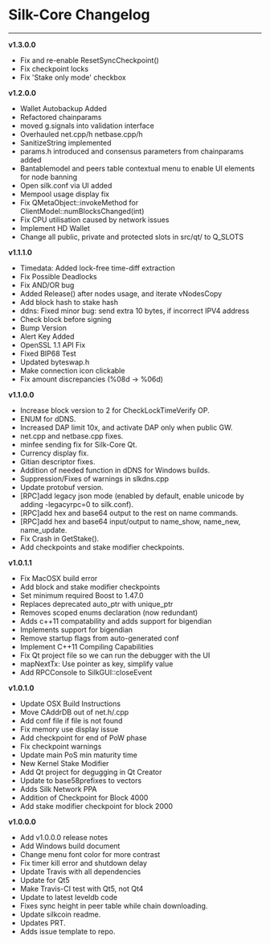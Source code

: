 # **Silk-Core Changelog**
-------------------------

**v1.3.0.0**

* Fix and re-enable ResetSyncCheckpoint()
* Fix checkpoint locks
* Fix 'Stake only mode' checkbox



**v1.2.0.0**

* Wallet Autobackup Added
* Refactored chainparams
* moved g.signals into validation interface
* Overhauled net.cpp/h netbase.cpp/h
* SanitizeString implemented
* params.h introduced and consensus parameters from chainparams added
* Bantablemodel and peers table contextual menu to enable UI elements for node banning
* Open silk.conf via UI added
* Mempool usage display fix
* Fix QMetaObject::invokeMethod for ClientModel::numBlocksChanged(int)
* Fix CPU utilisation caused by network issues
* Implement HD Wallet
* Change all public, private and protected slots in src/qt/ to Q_SLOTS



**v1.1.1.0**

* Timedata: Added lock-free time-diff extraction
* Fix Possible Deadlocks
* Fix AND/OR bug
* Added Release() after nodes usage, and iterate vNodesCopy
* Add block hash to stake hash
* ddns: Fixed minor bug: send extra 10 bytes, if incorrect IPV4 address
* Check block before signing
* Bump Version
* Alert Key Added
* OpenSSL 1.1 API Fix
* Fixed BIP68 Test
* Updated byteswap.h
* Make connection icon clickable
* Fix amount discrepancies (%08d -> %06d)



**v1.1.0.0**

* Increase block version to 2 for CheckLockTimeVerify OP. 
* ENUM for dDNS.
* Increased DAP limit 10x, and activate DAP only when public GW.
* net.cpp and netbase.cpp fixes. 
* minfee sending fix for Silk-Core Qt. 
* Currency display fix. 
* Gitian descriptor fixes.
* Addition of needed function in dDNS for Windows builds. 
* Suppression/Fixes of warnings in slkdns.cpp
* Update protobuf version.
* [RPC]add legacy json mode (enabled by default, enable unicode by adding -legacyrpc=0 to silk.conf).
* [RPC]add hex and base64 output to the rest on name commands.
* [RPC]add hex and base64 input/output to name_show, name_new, name_update.
* Fix Crash in GetStake().
* Add checkpoints and stake modifier checkpoints.



**v1.0.1.1**

* Fix MacOSX build error
* Add block and stake modifier checkpoints
* Set minimum required Boost to 1.47.0
* Replaces deprecated auto_ptr with unique_ptr
* Removes scoped enums declaration (now redundant)
* Adds c++11 compatability and adds support for bigendian
* Implements support for bigendian
* Remove startup flags from auto-generated conf
* Implement C++11 Compiling Capabilities
* Fix Qt project file so we can run the debugger with the UI
* mapNextTx: Use pointer as key, simplify value
* Add RPCConsole to SilkGUI::closeEvent



**v1.0.1.0**

* Update OSX Build Instructions
* Move CAddrDB out of net.h/.cpp
* Add conf file if file is not found
* Fix memory use display issue
* Add checkpoint for end of PoW phase
* Fix checkpoint warnings
* Update main PoS min maturity time
* New Kernel Stake Modifier
* Add Qt project for degugging in Qt Creator
* Update to base58prefixes to vectors
* Adds Silk Network PPA
* Addition of Checkpoint for Block 4000
* Add stake modifier checkpoint for block 2000



**v1.0.0.0**

* Add v1.0.0.0 release notes
* Add Windows build document
* Change menu font color for more contrast
* Fix timer kill error and shutdown delay
* Update Travis with all dependencies
* Update for Qt5
* Make Travis-CI test with Qt5, not Qt4
* Update to latest leveldb code
* Fixes sync height in peer table while chain downloading.
* Update silkcoin readme.
* Updates PRT.
* Adds issue template to repo.
